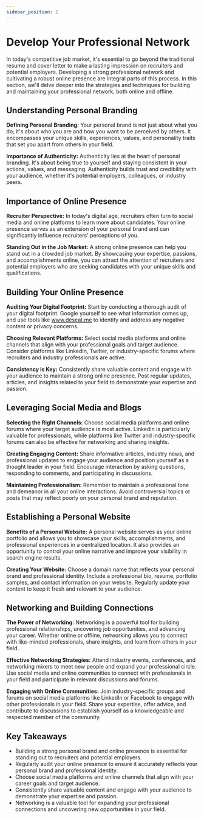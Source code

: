 ```yaml
---
sidebar_position: 2
---
```


# Develop Your Professional Network

In today's competitive job market, it's essential to go beyond the traditional resume and cover letter to make a lasting impression on recruiters and potential employers. Developing a strong professional network and cultivating a robust online presence are integral parts of this process. In this section, we'll delve deeper into the strategies and techniques for building and maintaining your professional network, both online and offline.

## Understanding Personal Branding

**Defining Personal Branding:** Your personal brand is not just about what you do; it's about who you are and how you want to be perceived by others. It encompasses your unique skills, experiences, values, and personality traits that set you apart from others in your field.

**Importance of Authenticity:** Authenticity lies at the heart of personal branding. It's about being true to yourself and staying consistent in your actions, values, and messaging. Authenticity builds trust and credibility with your audience, whether it's potential employers, colleagues, or industry peers.

## Importance of Online Presence

**Recruiter Perspective:** In today's digital age, recruiters often turn to social media and online platforms to learn more about candidates. Your online presence serves as an extension of your personal brand and can significantly influence recruiters' perceptions of you.

**Standing Out in the Job Market:** A strong online presence can help you stand out in a crowded job market. By showcasing your expertise, passions, and accomplishments online, you can attract the attention of recruiters and potential employers who are seeking candidates with your unique skills and qualifications.

## Building Your Online Presence

**Auditing Your Digital Footprint:** Start by conducting a thorough audit of your digital footprint. Google yourself to see what information comes up, and use tools like www.deseat.me to identify and address any negative content or privacy concerns.

**Choosing Relevant Platforms:** Select social media platforms and online channels that align with your professional goals and target audience. Consider platforms like LinkedIn, Twitter, or industry-specific forums where recruiters and industry professionals are active.

**Consistency is Key:** Consistently share valuable content and engage with your audience to maintain a strong online presence. Post regular updates, articles, and insights related to your field to demonstrate your expertise and passion.

## Leveraging Social Media and Blogs

**Selecting the Right Channels:** Choose social media platforms and online forums where your target audience is most active. LinkedIn is particularly valuable for professionals, while platforms like Twitter and industry-specific forums can also be effective for networking and sharing insights.

**Creating Engaging Content:** Share informative articles, industry news, and professional updates to engage your audience and position yourself as a thought leader in your field. Encourage interaction by asking questions, responding to comments, and participating in discussions.

**Maintaining Professionalism:** Remember to maintain a professional tone and demeanor in all your online interactions. Avoid controversial topics or posts that may reflect poorly on your personal brand and reputation.

## Establishing a Personal Website

**Benefits of a Personal Website:** A personal website serves as your online portfolio and allows you to showcase your skills, accomplishments, and professional experiences in a centralized location. It also provides an opportunity to control your online narrative and improve your visibility in search engine results.

**Creating Your Website:** Choose a domain name that reflects your personal brand and professional identity. Include a professional bio, resume, portfolio samples, and contact information on your website. Regularly update your content to keep it fresh and relevant to your audience.

## Networking and Building Connections

**The Power of Networking:** Networking is a powerful tool for building professional relationships, uncovering job opportunities, and advancing your career. Whether online or offline, networking allows you to connect with like-minded professionals, share insights, and learn from others in your field.

**Effective Networking Strategies:** Attend industry events, conferences, and networking mixers to meet new people and expand your professional circle. Use social media and online communities to connect with professionals in your field and participate in relevant discussions and forums.

**Engaging with Online Communities:** Join industry-specific groups and forums on social media platforms like LinkedIn or Facebook to engage with other professionals in your field. Share your expertise, offer advice, and contribute to discussions to establish yourself as a knowledgeable and respected member of the community.

## Key Takeaways

- Building a strong personal brand and online presence is essential for standing out to recruiters and potential employers.
- Regularly audit your online presence to ensure it accurately reflects your personal brand and professional identity.
- Choose social media platforms and online channels that align with your career goals and target audience.
- Consistently share valuable content and engage with your audience to demonstrate your expertise and passion.
- Networking is a valuable tool for expanding your professional connections and uncovering new opportunities in your field.
